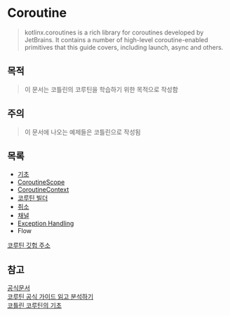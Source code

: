 # Coroutine
> kotlinx.coroutines is a rich library for coroutines developed by JetBrains. It contains a number of high-level coroutine-enabled primitives that this guide covers, including launch, async and others.

## 목적
> 이 문서는 코틀린의 코루틴을 학습하기 위한 목적으로 작성함

## 주의
> 이 문서에 나오는 예제들은 코틀린으로 작성됨

## 목록
- [기초](https://github.com/sirasatarato/Kotlin_Coroutine_Study/blob/master/Basics.md)
- [CoroutineScope](https://github.com/sirasatarato/Kotlin_Coroutine_Study/blob/master/CoroutineScope.md)
- [CoroutineContext](https://github.com/sirasatarato/Kotlin_Coroutine_Study/blob/master/CoroutineContext.md)
- [코루틴 빌더](https://github.com/sirasatarato/Kotlin_Coroutine_Study/blob/master/CoroutineBuilder.md)
- [취소](https://github.com/sirasatarato/Kotlin_Coroutine_Study/blob/master/Cancellation.md)
- [채널](https://github.com/sirasatarato/Kotlin_Coroutine_Study/blob/master/Channels.md)
- [Exception Handling](https://github.com/sirasatarato/Kotlin_Coroutine_Study/blob/master/ExceptionHandling.md)
- Flow

[코루틴 깃헙 주소](https://github.com/Kotlin/kotlinx.coroutines)

## 참고
[공식문서](https://kotlinlang.org/docs/reference/coroutines/coroutines-guide.html)  
[코루틴 공식 가이드 읽고 분석하기](https://medium.com/@myungpyo/reading-coroutine-official-guide-thoroughly-part-0-20176d431e9d)  
[코틀린 코루틴의 기초](https://medium.com/@limgyumin/%EC%BD%94%ED%8B%80%EB%A6%B0-%EC%BD%94%EB%A3%A8%ED%8B%B4%EC%9D%98-%EA%B8%B0%EC%B4%88-cac60d4d621b)
